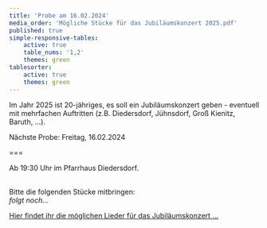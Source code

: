```yaml
---
title: 'Probe am 16.02.2024'
media_order: 'Mögliche Stücke für das Jubiläumskonzert 2025.pdf'
published: true
simple-responsive-tables:
    active: true
    table_nums: '1,2'
    themes: green
tablesorter:
    active: true
    themes: green
---
```


Im Jahr 2025 ist 20-jähriges, es soll ein Jubiläumskonzert geben - eventuell mit mehrfachen Auftritten (z.B. Diedersdorf, Jühnsdorf, Groß Kienitz, Baruth, ...).


Nächste Probe: Freitag, 16.02.2024

===

Ab 19:30 Uhr im Pfarrhaus Diedersdorf.
<br/>

<br/>
Bitte die folgenden Stücke mitbringen:
<br/>
<i>folgt noch...</i>



<br/>

[<i class="fa fa-hand-o-right"></i> Hier findet ihr die möglichen Lieder für das Jubiläumskonzert ...](/choerchen-intern/choerchennoten/tag:Jubiläumskonzert%202025/query:Jubiläumskonzert%202025)